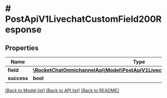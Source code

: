 # # PostApiV1LivechatCustomField200Response

## Properties

Name | Type | Description | Notes
------------ | ------------- | ------------- | -------------
**field** | [**\RocketChatOmnichannelApi\Model\PostApiV1LivechatCustomField200ResponseField**](PostApiV1LivechatCustomField200ResponseField.md) |  | [optional]
**success** | **bool** |  | [optional]

[[Back to Model list]](../../README.md#models) [[Back to API list]](../../README.md#endpoints) [[Back to README]](../../README.md)
